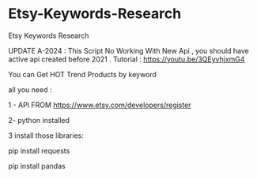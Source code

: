 # Etsy-Keywords-Research
Etsy Keywords Research

UPDATE A-2024 : This Script No Working With New Api , you should have active api created before 2021 .
Tutorial : https://youtu.be/3QEyvhjxmG4

You can Get HOT Trend Products by keyword


all you need :


1 - API FROM https://www.etsy.com/developers/register


2- python installed 


3 install those libraries:

  pip install requests
  
  pip install pandas
